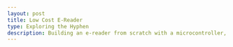 ```yaml
---
layout: post
title: Low Cost E-Reader
type: Exploring the Hyphen
description: Building an e-reader from scratch with a microcontroller, LCD screen, SD card, and some batteries in an attempt to make reading as accessible as possible. Many books are already in the public domain, particularly the classics, and so all that is needed is a means to read them.
---
```

